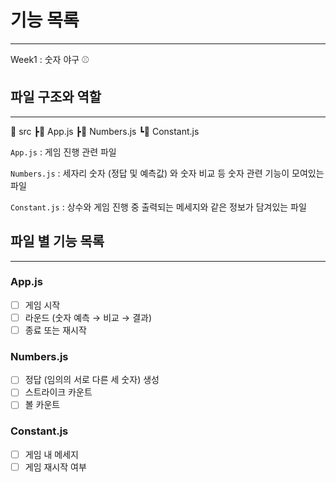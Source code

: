 # 기능 목록

---

Week1 : 숫자 야구 ⚾

## 파일 구조와 역할

---

<aside>
📂 src
┣📄 App.js
┣📄 Numbers.js
┗📄 Constant.js

</aside>

`App.js` : 게임 진행 관련 파일

`Numbers.js` : 세자리 숫자 (정답 및 예측값) 와 숫자 비교 등 숫자 관련 기능이 모여있는 파일

`Constant.js` : 상수와 게임 진행 중 출력되는 메세지와 같은 정보가 담겨있는 파일

## 파일 별 기능 목록

---

### App.js

- [ ]  게임 시작
- [ ]  라운드 (숫자 예측 → 비교 → 결과)
- [ ]  종료 또는 재시작

### Numbers.js

- [ ]  정답 (임의의 서로 다른 세 숫자) 생성
- [ ]  스트라이크 카운트
- [ ]  볼 카운트

### Constant.js

- [ ]  게임 내 메세지
- [ ]  게임 재시작 여부